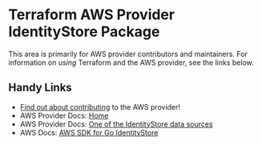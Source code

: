 # Terraform AWS Provider IdentityStore Package

This area is primarily for AWS provider contributors and maintainers. For information on _using_ Terraform and the AWS provider, see the links below.


## Handy Links
* [Find out about contributing](../../../docs/contributing) to the AWS provider!
* AWS Provider Docs: [Home](https://registry.terraform.io/providers/hashicorp/aws/latest/docs)
* AWS Provider Docs: [One of the IdentityStore data sources](https://registry.terraform.io/providers/hashicorp/aws/latest/docs/data-sources/identitystore_group)
* AWS Docs: [AWS SDK for Go IdentityStore](https://docs.aws.amazon.com/sdk-for-go/api/service/identitystore/)
